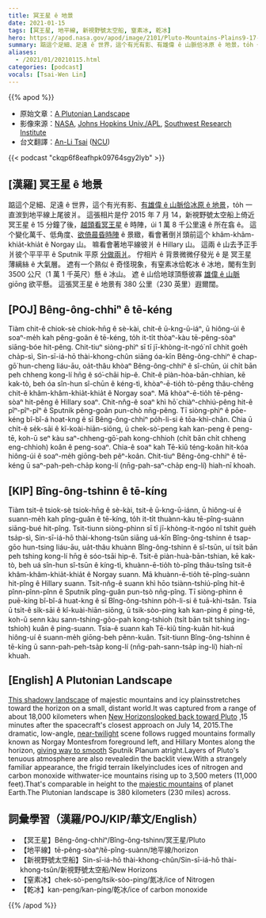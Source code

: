 ```yaml
---
title: 冥王星 ê 地景
date: 2021-01-15
tags: [冥王星, 地平線, 新視野號太空船, 窒素冰, 乾冰]
hero: https://apod.nasa.gov/apod/image/2101/Pluto-Mountains-Plains9-17-15_1024.jpg
summary: 踮這个足細、足遠 ê 世界，這个有光有影、有雄偉 ê 山脈佮冰原 ê 地景，to̍h 一直湠到地平線上尾彼爿。
aliases:
  - /2021/01/20210115.html
categories: [podcast]
vocals: [Tsai-Wen Lin]
---
```


{{% apod %}}

- 原始文章：[A Plutonian Landscape](https://apod.nasa.gov/apod/ap210115.html)
- 影像來源：[NASA](http://www.nasa.gov/), [Johns Hopkins Univ./APL](http://www.jhuapl.edu/), [Southwest Research Institute](http://www.swri.edu/)
- 台文翻譯：[An-Li Tsai](mailto:thianbun.taigi@gmail.com) ([NCU](https://www.astro.ncu.edu.tw))

{{< podcast "ckqp6f8eafhpk09764sgy2lyb" >}}

## [漢羅] 冥王星 ê 地景

踮這个足細、足遠 ê 世界，這个有光有影、[有雄偉 ê 山脈佮冰原 ê 地景](https://photojournal.jpl.nasa.gov/catalog/PIA19947)，to̍h 一直湠到地平線上尾彼爿。
這張相片是佇 2015 年 7 月 14，新視野號太空船上倚近冥王星 ê 15 分鐘了後，[越頭看冥王星](http://www.nasa.gov/feature/pluto-wows-in-spectacular-new-backlit-panorama) ê 時陣，úi 1 萬 8 千公里遠 ê 所在翕 ê。
這个變化萬千、低角度、[欲倚晨昏時陣](https://apod.nasa.gov/apod/ap071227.html) ê 景緻，看會著倒爿頭前這个 khâm-khâm-khia̍t-khia̍t ê Norgay 山。
嘛看會著地平線彼爿 ê Hillary 山。
這兩 ê 山去予正手爿彼个平平平 ê Sputnik 平原 [分做兩爿](https://apod.nasa.gov/apod/ap150718.html)。
佇相片 ê 背景微微仔發光 ê 是 冥王星薄縭絲 ê 大氣層。
遮有一个熟似 ê 奇怪現象，有窒素冰佮乾冰 ê 冰地，閣有生到 3500 公尺（1 萬 1 千英尺）懸 ê 冰山。
遮 ê 山佮地球頂懸彼寡 [雄偉 ê 山脈](https://apod.nasa.gov/apod/ap140801.html) giōng 欲平懸。
這張冥王星 ê 地景有 380 公里（230 英里）遐爾闊。

## [POJ] Bêng-ông-chhiⁿ ê tē-kéng

Tiàm chit-ê chiok-sè chiok-hn̄g ê sè-kài, chit-ê ū-kng-ū-iáⁿ, ū hiông-úi ê soaⁿ-me̍h kah pêng-goân ê tē-kéng, to̍h it-ti̍t thòaⁿ-kàu tē-pêng-sòaⁿ siāng-bóe hit-pêng.
Chit-tiuⁿ siòng-phìⁿ sī tī jī-khòng-it-ngó͘ nî chhit goe̍h cha̍p-sì, Sin-sī-iá-hō thài-khong-chûn siāng óa-kīn Bêng-ông-chhiⁿ ê chap-gō͘ hun-cheng liáu-āu, oa̍t-thâu khòaⁿ Bêng-ông-chhiⁿ ê sî-chūn, úi chi̍t bān peh chheng kong-lí hn̄g ê só͘-chāi hip-ê.
Chit-ê piàn-hòa-bān-chhian, kē kak-tò, beh óa sîn-hun sî-chūn ê kéng-tì, khòaⁿ-ē-tio̍h tò-pêng thâu-chêng chit-ê khâm-khâm-khia̍t-khia̍t ê Norgay soaⁿ.
Mā khòaⁿ-ē-tio̍h tē-pêng-sòaⁿ hit-pêng ê Hillary soaⁿ.
Chit-nn̂g-ê soaⁿ khì hō͘ chiàⁿ-chhiú-pêng hit-ê pîⁿ-pîⁿ-pîⁿ ê Sputnik pêng-goân pun-chò nn̄g-pêng.
Tī siòng-phìⁿ ê pōe-kéng bî-bî-á hoat-kng ê sī Bêng-ông-chhiⁿ po̍h-li-si ê tōa-khì-chân.
Chia ū chi̍t-ê se̍k-sāi ê kî-koài-hiān-siōng, ū chek-sò͘-peng kah kan-peng ê peng-tē, koh-ū seⁿ kàu saⁿ-chheng-gō͘-pah kong-chhioh (chi̍t bān chi̍t chheng eng-chhioh) koân ê peng-soaⁿ.
Chia-ê soaⁿ kah Tē-kiû téng-koân hit-kóa hiông-úi ê soaⁿ-me̍h giōng-beh pêⁿ-koân.
Chit-tiuⁿ Bêng-ông-chhiⁿ ê tē-kéng ū saⁿ-pah-peh-cha̍p kong-lí (nn̄g-pah-saⁿ-cha̍p eng-lí) hiah-nī khoah.

## [KIP] Bîng-ông-tshinn ê tē-kíng

Tiàm tsit-ê tsiok-sè tsiok-hn̄g ê sè-kài, tsit-ê ū-kng-ū-iánn, ū hiông-uí ê suann-me̍h kah pîng-guân ê tē-kíng, to̍h it-ti̍t thuànn-kàu tē-pîng-suànn siāng-bué hit-pîng.
Tsit-tiunn siòng-phìnn sī tī jī-khòng-it-ngóo nî tshit gue̍h tsa̍p-sì, Sin-sī-iá-hō thài-khong-tsûn siāng uá-kīn Bîng-ông-tshinn ê tsap-gōo hun-tsing liáu-āu, ua̍t-thâu khuànn Bîng-ông-tshinn ê sî-tsūn, uí tsi̍t bān peh tshing kong-lí hn̄g ê sóo-tsāi hip-ê.
Tsit-ê piàn-huà-bān-tshian, kē kak-tò, beh uá sîn-hun sî-tsūn ê kíng-tì, khuànn-ē-tio̍h tò-pîng thâu-tsîng tsit-ê khâm-khâm-khia̍t-khia̍t ê Norgay suann.
Mā khuànn-ē-tio̍h tē-pîng-suànn hit-pîng ê Hillary suann.
Tsit-nn̂g-ê suann khì hōo tsiànn-tshiú-pîng hit-ê pînn-pînn-pînn ê Sputnik pîng-guân pun-tsò nn̄g-pîng.
Tī siòng-phìnn ê puē-kíng bî-bî-á huat-kng ê sī Bîng-ông-tshinn po̍h-li-si ê tuā-khì-tsân.
Tsia ū tsi̍t-ê si̍k-sāi ê kî-kuài-hiān-siōng, ū tsik-sòo-ping kah kan-ping ê ping-tē, koh-ū senn kàu sann-tshing-gōo-pah kong-tshioh (tsi̍t bān tsi̍t tshing ing-tshioh) kuân ê ping-suann.
Tsia-ê suann kah Tē-kiû tíng-kuân hit-kuá hiông-uí ê suann-me̍h giōng-beh pênn-kuân.
Tsit-tiunn Bîng-ông-tshinn ê tē-kíng ū sann-pah-peh-tsa̍p kong-lí (nn̄g-pah-sann-tsa̍p ing-lí) hiah-nī khuah.

## [English] A Plutonian Landscape  

[This shadowy landscape](https://photojournal.jpl.nasa.gov/catalog/PIA19947) of majestic mountains and icy plainsstretches toward the horizon on a small, distant world.It was captured from a range of about 18,000 kilometers when [New Horizonslooked back toward Pluto](http://www.nasa.gov/feature/pluto-wows-in-spectacular-new-backlit-panorama) ,15 minutes after the spacecraft's closest approach on July 14, 2015.The dramatic, low-angle, [near-twilight](https://apod.nasa.gov/apod/ap071227.html) scene follows rugged mountains formally known as Norgay Montesfrom foreground left, and Hillary Montes along the horizon, [giving way to smooth](https://apod.nasa.gov/apod/ap150718.html) Sputnik Planum atright.Layers of Pluto's tenuous atmosphere are also revealedin the backlit view.With a strangely familiar appearance, the frigid terrain likelyincludes ices of nitrogen and carbon monoxide withwater-ice mountains rising up to 3,500 meters (11,000 feet).That's comparable in height to the [majestic mountains](https://apod.nasa.gov/apod/ap140801.html) of planet Earth.The Plutonian landscape is 380 kilometers (230 miles) across.

## 詞彙學習（漢羅/POJ/KIP/華文/English）

- 【冥王星】Bêng-ông-chhiⁿ/Bîng-ông-tshinn/冥王星/Pluto
- 【地平線】tē-pêng-sòaⁿ/tē-pîng-suànn/地平線/horizon
- 【新視野號太空船】Sin-sī-iá-hō thài-khong-chûn/Sin-sī-iá-hō thài-khong-tsûn/新視野號太空船/New Horizons
- 【窒素冰】chek-sò͘-peng/tsik-sòo-ping/氮冰/ice of Nitrogen
- 【乾冰】kan-peng/kan-ping/乾冰/ice of carbon monoxide

{{% /apod %}}
